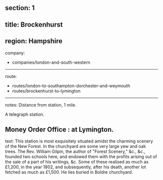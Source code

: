 ﻿section: 1
----
title: Brockenhurst
----
region: Hampshire
----
company:
- companies/london-and-south-western
----
route:
- routes/london-to-southampton-dorchester-and-weymouth
- routes/brockenhurst-to-lymington
----
notes: Distance from station, 1 mile.

A telegraph station.

Money Order Office
: at Lymington.
----
text: This station is most exquisitely situated amidst the charming scenery of the New Forest. In the churchyard are some very large yew and oak trees. The Rev. William Gilpin, the author of "Forest Scenery," &c., &c., founded two schools here, and endowed them with the profits arising out of the sale of a part of his writings, &c. Some of these realised as much as £1,200, in the year 1802, and subsequently, after his death, another lot fetched as much as £1,500. He lies buried in Boldre churchyard.